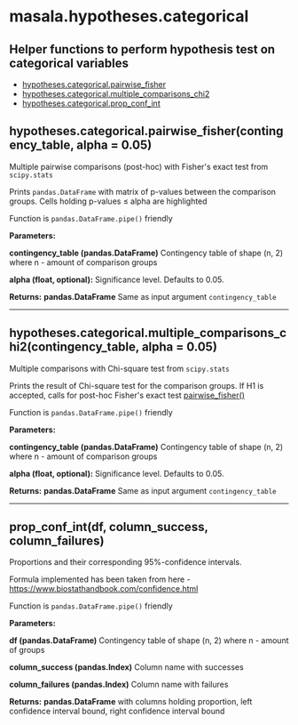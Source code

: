 # masala.hypotheses.categorical
Helper functions to perform hypothesis test on categorical variables
---
- [hypotheses.categorical.pairwise_fisher](#masala_hypotheses_categorical_pairwise_fisher)
- [hypotheses.categorical.multiple_comparisons_chi2](#masala_hypotheses_categorical_multiple_comparisons_chi2)
- [hypotheses.categorical.prop_conf_int](#masala_hypotheses_categorical_prop_conf_int)

## <a id="masala_hypotheses_categorical_pairwise_fisher">hypotheses.categorical.pairwise_fisher(contingency_table, alpha = 0.05)</a>
Multiple pairwise comparisons (post-hoc) with Fisher's exact test from `scipy.stats`

Prints `pandas.DataFrame` with matrix of p-values between the comparison groups. Cells holding p-values $\le$ alpha are highlighted

Function is `pandas.DataFrame.pipe()` friendly

**Parameters:**

**contingency_table (pandas.DataFrame)**
Contingency table of shape (n, 2) where n - amount of comparison groups

**alpha (float, optional):** Significance level. Defaults to 0.05.


**Returns:** **pandas.DataFrame** Same as input argument `contingency_table`

---
## <a id="masala_hypotheses_categorical_multiple_comparisons_chi2">hypotheses.categorical.multiple_comparisons_chi2(contingency_table, alpha = 0.05)</a>
Multiple comparisons with Chi-square test from `scipy.stats`

Prints the result of Chi-square test for the comparison groups. If H1 is accepted, calls for post-hoc Fisher's exact test [pairwise_fisher()](#masala_hypotheses_categorical_pairwise_fisher)

Function is `pandas.DataFrame.pipe()` friendly

**Parameters:**

**contingency_table (pandas.DataFrame)**
Contingency table of shape (n, 2) where n - amount of comparison groups

**alpha (float, optional):** Significance level. Defaults to 0.05.


**Returns:** **pandas.DataFrame** Same as input argument `contingency_table`

---
## <a id="masala_hypotheses_categorical_prop_conf_int">prop_conf_int(df, column_success, column_failures)</a>
Proportions and their corresponding 95%-confidence intervals.

Formula implemented has been taken from here - https://www.biostathandbook.com/confidence.html

Function is `pandas.DataFrame.pipe()` friendly

**Parameters:**

**df (pandas.DataFrame)**
Contingency table of shape (n, 2) where n - amount of groups

**column_success (pandas.Index)**
Column name with successes

**column_failures (pandas.Index)**
Column name with failures

**Returns:** **pandas.DataFrame** with columns holding proportion, left confidence interval bound, right confidence interval bound

